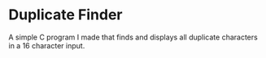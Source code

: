 # Duplicate Finder

A simple C program I made that finds and displays all duplicate characters in a 16 character input.
